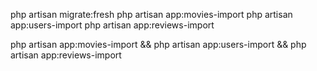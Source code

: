 php artisan migrate:fresh
php artisan app:movies-import
php artisan app:users-import
php artisan app:reviews-import

php artisan app:movies-import && php artisan app:users-import && php artisan app:reviews-import
